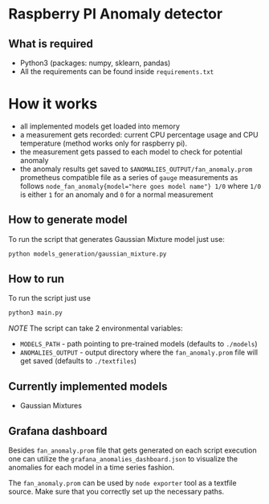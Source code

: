 # Raspberry PI Anomaly detector

## What is required
- Python3 (packages: numpy, sklearn, pandas)
- All the requirements can be found inside `requirements.txt`
    
# How it works
- all implemented models get loaded into memory
- a measurement gets recorded: current CPU percentage usage and CPU temperature (method works only for raspberry pi).
- the measurement gets passed to each model to check for potential anomaly
- the anomaly results get saved to `$ANOMALIES_OUTPUT/fan_anomaly.prom` prometheus compatible file
  as a series of `gauge` measurements as follows `node_fan_anomaly{model="here goes model name"} 1/0` where `1/0` is either
  `1` for an anomaly and `0` for a normal measurement
    

## How to generate model
To run the script that generates Gaussian Mixture model just use:
```sh
python models_generation/gaussian_mixture.py
```
## How to run
To run the script just use
```sh
python3 main.py
```

*NOTE*
The script can take 2 environmental variables:
- `MODELS_PATH` - path pointing to pre-trained models (defaults to `./models`)
- `ANOMALIES_OUTPUT` - output directory where the `fan_anomaly.prom` file will get saved (defaults to `./textfiles`)
    
## Currently implemented models
- Gaussian Mixtures
    
## Grafana dashboard
Besides `fan_anomaly.prom` file that gets generated on each script execution one can utilize the
`grafana_anomalies_dashboard.json` to visualize the anomalies for each model in a time series fashion.

The `fan_anomaly.prom` can be used by `node exporter` tool as a textfile source. Make sure
that you correctly set up the necessary paths.


